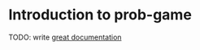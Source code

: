 # Introduction to prob-game

TODO: write [great documentation](http://jacobian.org/writing/what-to-write/)
